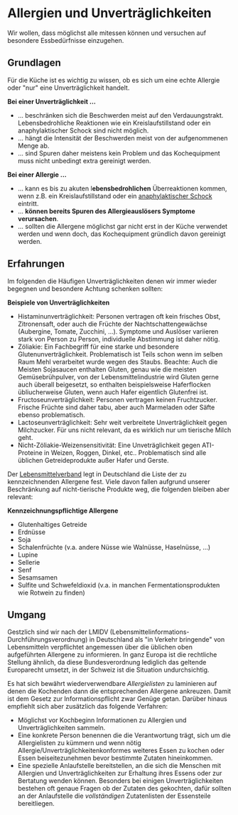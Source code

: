 # Allergien und Unverträglichkeiten
Wir wollen, dass möglichst alle mitessen können und versuchen auf besondere Essbedürfnisse einzugehen. 

## Grundlagen

Für die Küche ist es wichtig zu wissen, ob es sich um eine echte Allergie oder "nur" eine Unverträglichkeit handelt.

**Bei einer Unverträglichkeit …**

* ... beschränken sich die Beschwerden meist auf den Verdauungstrakt. Lebensbedrohliche Reaktionen wie ein Kreislaufstillstand oder ein anaphylaktischer Schock sind nicht möglich.
* ... hängt die Intensität der Beschwerden meist von der aufgenommenen Menge ab.
* ... sind Spuren daher meistens kein Problem und das Kochequipment muss nicht unbedingt extra gereinigt werden.

**Bei einer Allergie …**

* ... kann es bis zu akuten l**ebensbedrohlichen** Überreaktionen kommen, wenn z.B. ein Kreislaufstillstand oder ein [anaphylaktischer Schock](https://www.gesundheit.gv.at/krankheiten/erste-hilfe/notfall/allergische-reaktion.html) eintritt.
* ... **können bereits Spuren des Allergieauslösers Symptome verursachen**.
* ... sollten die Allergene möglichst gar nicht erst in der Küche verwendet werden und wenn doch, das Kochequipment gründlich davon gereinigt werden.

## Erfahrungen

Im folgenden die Häufigen Unverträglichkeiten denen wir immer wieder begegnen und besondere Achtung schenken sollten:

**Beispiele von Unverträglichkeiten**
* Histaminunverträglichkeit: Personen vertragen oft kein frisches Obst, Zitronensaft, oder auch die Früchte der Nachtschattengewächse (Aubergine, Tomate, Zucchini, ...). Symptome und Auslöser variieren stark von Person zu Person, individuelle Abstimmung ist daher nötig.
* Zöliakie: Ein Fachbegriff für eine starke und besondere Glutenunverträglichkeit. Problematisch ist Teils schon wenn im selben Raum Mehl verarbeitet wurde wegen des Staubs. Beachte: Auch die Meisten Sojasaucen enthalten Gluten, genau wie die meisten Gemüsebrühpulver, von der Lebensmittelindustrie wird Gluten gerne auch überall beigesetzt, so enthalten beispielsweise Haferflocken übliucherweise Gluten, wenn auch Hafer eigentlich Glutenfrei ist.
* Fructoseunverträglichkeit: Personen vertragen keinen Fruchtzucker. Frische Früchte sind daher tabu, aber auch Marmeladen oder Säfte ebenso problematisch.
* Lactoseunverträglichkeit: Sehr weit verbreitete Unverträglichkeit gegen Milchzucker. Für uns nicht relevant, da es wirklich nur um tierische Milch geht.
* Nicht-Zöliakie-Weizensensitivität: Eine Unveträglichkeit gegen ATI-Proteine in Weizen, Roggen, Dinkel, etc.. Problematisch sind alle üblichen Getreideprodukte außer Hafer und Gerste.

Der [Lebensmittelverband](https://www.lebensmittelverband.de/de/lebensmittel/kennzeichnung/allergene) legt in Deutschland die Liste der zu kennzeichnenden Allergene fest. Viele davon fallen aufgrund unserer Beschränkung auf nicht-tierische Produkte weg, die folgenden bleiben aber relevant:

**Kennzeichnungspflichtige Allergene**
* Glutenhaltiges Getreide
* Erdnüsse
* Soja
* Schalenfrüchte (v.a. andere Nüsse wie Walnüsse, Haselnüsse, ...)
* Lupine
* Sellerie
* Senf
* Sesamsamen
* Sulfite und Schwefeldioxid (v.a. in manchen Fermentationsprodukten wie Rotwein zu finden)

## Umgang

Gestzlich sind wir nach der LMIDV (Lebensmittelinformations-Durchführungsverordnung) in Deutschland als "in Verkehr bringende" von Lebensmitteln verpflichtet angemessen über die üblichen oben aufgeführten Allergene zu informieren. In ganz Europa ist die rechtliche Stellung ähnlich, da diese Bundesverordnung lediglich das geltende Europarecht umsetzt, in der Schweiz ist die Situation undurchsichtig.

Es hat sich bewährt wiederverwendbare *Allergielisten* zu laminieren auf denen die Kochenden dann die entsprechenden Allergene ankreuzen. Damit ist dem Gesetz zur Informationspflicht zwar Genüge getan. Darüber hinaus empfiehlt sich aber zusätzlich das folgende Verfahren:
* Möglichst vor Kochbeginn Informationen zu Allergien und Unverträglichkeiten sammeln.
* Eine konkrete Person benennen die die Verantwortung trägt, sich um die Allergielisten zu kümmern und wenn nötig Allergie/Unverträglichkeitenkonformes weiteres Essen zu kochen oder Essen beiseitezunehmen bevor bestimmte Zutaten hineinkommen.
* Eine spezielle Anlaufstelle bereitstellen, an die sich die Menschen mit Allergien und Unverträglichkeiten zur Erhaltung ihres Essens oder zur Bertatung wenden können. Besonders bei einigen Unverträglichkeiten bestehen oft genaue Fragen ob der Zutaten des gekochten, dafür sollten an der Anlaufstelle die *vollständigen* Zutatenlisten der Essensteile bereitliegen.

